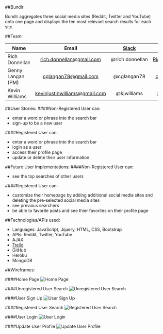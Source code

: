 ##Bundlr

Bundlr aggregates three social media sites (Reddit, Twitter and YouTube) onto one page and displays the ten most relevant search results for each site.


##Team:

| Name               | Email | [Slack](https://ga-students.slack.com) | GitHub |
|--------------------|:----------------------------:|:---------------:|:------:|
| Rich Donnellan     | rich.donnellan@gmail.com     | @rich.donnellan | [RichDonnellan](https://github.com/RichDonnellan)|
| Genny Langan (PM)      | cglangan78@gmail.com         | @cglangan78     | [cglangan78](https://github.com/cglangan78) |
| Kevin Williams     | kevinjustinwilliams@gmail.com  | @kjwilliams     | [KJWBeige](https://github.com/KJWBeige) |


##User Stories:
####Non-Registered User can:
* enter a word or phrase into the search bar
* sign-up to be a new user

####Registered User can:
* enter a word or phrase into the search bar
* login as a user
* access their profile page
* update or delete their user information

##Future User Implementations:
####Non-Registered User can:
* see the top searches of other users 

####Registered User can:
* customize their homepage by adding additional social media sites and deleting the pre-selected social media sites
* see previous searchers
* be able to favorite posts and see thier favorites on their profile page


##Technologies/APIs used:
* Languages: JavaScript, Jquery, HTML, CSS, Bootstrap
* APIs: Reddit, Twitter, YouTube
* AJAX
* [Trello](https://trello.com/b/61HS80xR/bundlr)
* GitHub
* Heroku
* MongoDB



##Wireframes:

####Home Page
![Home Page](https://cloud.githubusercontent.com/assets/14102582/11454442/266d88a8-95e1-11e5-9486-3133a00b8328.png)

####Unregistered User Search
![Unregistered User Search](https://cloud.githubusercontent.com/assets/14102582/11454443/266da5d6-95e1-11e5-8932-2473d5ae85ce.png)

####User Sign Up
![User Sign Up](https://cloud.githubusercontent.com/assets/14102582/11454441/266d809c-95e1-11e5-849c-c10f95ff558b.png)

####Registered User Search
![Registered User Search](https://cloud.githubusercontent.com/assets/14102582/11454439/266c4f56-95e1-11e5-8a12-5b00373b6c09.png)

####User Login
![User Login](https://cloud.githubusercontent.com/assets/14102582/11454440/266cd55c-95e1-11e5-8812-642b5cc7a5bb.png)

####Update User Profile
![Update User Profile](https://cloud.githubusercontent.com/assets/14102582/11454444/26716da6-95e1-11e5-862c-22f733995499.png)
